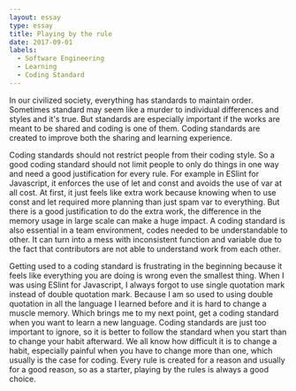 ```yaml
---
layout: essay
type: essay
title: Playing by the rule
date: 2017-09-01 
labels:
  - Software Engineering
  - Learning
  - Coding Standard
---
```


In our civilized society, everything has standards to maintain order. Sometimes standard may seem like a murder to individual differences and styles and it's true. But standards are especially important if the works are meant to be shared and coding is one of them. Coding standards are created to improve both the sharing and learning experience.

Coding standards should not restrict people from their coding style. So a good coding standard should not limit people to only do things in one way and need a good justification for every rule. For example in ESlint for Javascript, it enforces the use of let and const and avoids the use of var at all cost. At first, it just feels like extra work because knowing when to use const and let required more planning than just spam var to everything. But there is a good justification to do the extra work, the difference in the memory usage in large scale can make a huge impact. A coding standard is also essential in a team environment, codes needed to be understandable to other. It can turn into a mess with inconsistent function and variable due to the fact that contributors are not able to understand work from each other. 

Getting used to a coding standard is frustrating in the beginning because it feels like everything you are doing is wrong even the smallest thing. When I was using ESlint for Javascript, I always forgot to use single quotation mark instead of double quotation mark. Because I am so used to using double quotation in all the language I learned before and it is hard to change a muscle memory. Which brings me to my next point, get a coding standard when you want to learn a new language. Coding standards are just too important to ignore, so it is better to follow the standard when you start than to change your habit afterward. We all know how difficult it is to change a habit, especially painful when you have to change more than one, which usually is the case for coding. Every rule is created for a reason and usually for a good reason, so as a starter, playing by the rules is always a good choice.

